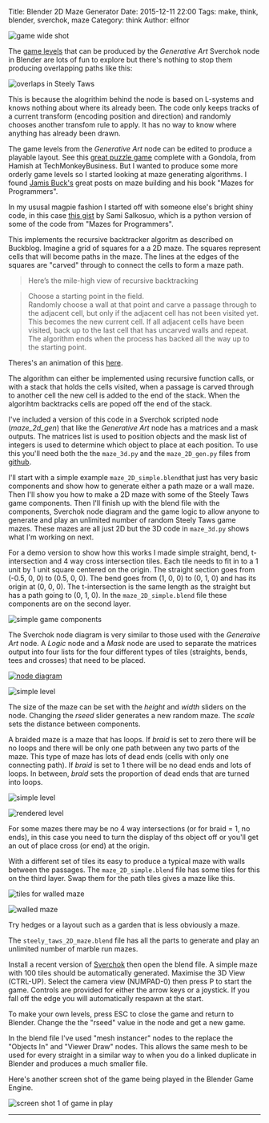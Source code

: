Title: Blender 2D Maze Generator
Date: 2015-12-11 22:00
Tags: make, think, blender, sverchok, maze
Category: think
Author: elfnor

![game wide shot](/images/maze_2d_steey_taws_01.png)

The [game levels]({fileame}blender_game_level_generator.md) that can be produced by the *Generative Art* Sverchok node in Blender are lots of fun to explore but there's nothing to stop them producing overlapping paths like this:

![overlaps in Steely Taws](/images/level_gen_STD_ramps_render_015.png)

This is because the alogrithim behind the node is based on L-systems and knows nothing about where its already been. The code only keeps tracks of a current transform (encoding position and direction) and randomly chooses another transfom rule to apply. It has no way to know where anything has already been drawn.

The game levels from the *Generative Art* node can be edited to produce a playable layout. See this [great puzzle game](http://techmonkeybusiness.com/steely-taws-puzzle-game-v3.html) complete with a Gondola, from Hamish at TechMonkeyBusiness. But I wanted to produce some more orderly game levels so I started looking at maze generating algorithms. I found [Jamis Buck's](http://weblog.jamisbuck.org/2011/2/7/maze-generation-algorithm-recap) great posts on maze building and his book "Mazes for Programmers". 

In my ususal magpie fashion I started off with someone else's bright shiny code, in this case [this gist](https://gist.github.com/samisalkosuo/77bd95f605fc41dc7366) by Sami Salkosuo, which is a python version of some of the code from "Mazes for Programmers".

This implements the recursive backtracker algoritm as described on Buckblog. Imagine a grid of squares for a a 2D maze. The squares represent cells that will become paths in the maze. The lines at the edges of the squares are "carved" through to connect the cells to form a maze path.

>Here’s the mile-high view of recursive backtracking 

>Choose a starting point in the field.  
  Randomly choose a wall at that point and carve a passage through to the adjacent cell, but only if the adjacent cell has not been visited yet. This becomes the new current cell.
    If all adjacent cells have been visited, back up to the last cell that has uncarved walls and repeat.
    The algorithm ends when the process has backed all the way up to the starting point.

Theres's an animation of this [here](http://weblog.jamisbuck.org/2011/2/7/maze-generation-algorithm-recap).

The algorithm can either be implemented using recursive function calls, or with a stack that holds the cells visited, when a passage is carved through to another cell the new cell is added to the end of the stack. When the algorihtm backtracks cells are poped off the end of the stack.

I've included a version of this code in a Sverchok scripted node (*maze_2d_gen*) that like the *Generative Art* node has a matrices and a mask outputs. The matrices list is used to position objects and the mask list of integers is used to determine which object to place at each position. To use this you'll need both the the ```maze_3d.py``` and the ```maze_2D_gen.py``` files from [github](https://github.com/elfnor/mazes). 

I'll start with a simple example ```maze_2D_simple.blend```that just has very basic components and show how to generate either a path maze or a wall maze. Then I'll show you how to make a 2D maze with some of the Steely Taws game components. Then I'll finish up with the blend file with the components, Sverchok node diagram and the game logic to allow anyone to generate and play an unlimited number of random Steely Taws game mazes. These mazes are all just 2D but the 3D code in ```maze_3d.py``` shows what I'm working on next.

For a demo version to show how this works I made simple straight, bend, t-intersection and 4 way cross intersection tiles. Each tile needs to fit in to a 1 unit by 1 unit square centered on the origin. The straight section goes from (-0.5, 0, 0) to (0.5, 0, 0). The bend goes from (1, 0, 0) to (0, 1, 0) and has its origin at (0, 0, 0). The t-intersection is the same length as the straight but has a path going to (0, 1, 0). In the ```maze_2D_simple.blend``` file these components are on the second layer.

![simple game components](/images/maze_2d_pieces.png)

The Sverchok node diagram is very similar to those used with the *Generaive Art* node. A *Logic* node and a *Mask* node are used to separate the matrices output into four lists for the four different types of tiles (straights, bends, tees and crosses) that need to be placed. 

[![node diagram](/images/maze_2d_nodes_crop.png)](/images/maze_2d_nodes_full.png)

![simple level](/images/maze_2d.png)

The size of the maze can be set with the *height* and *width* sliders on the node. Changing the *rseed* slider generates a new random maze. The *scale* sets the distance between components. 

A braided maze is a maze that has loops. If *braid* is set to zero there will be no loops and there will be only one path between any two parts of the maze. This type of maze has lots of dead ends (cells with only one connecting path). If *braid* is set to 1 there will be no dead ends and lots of loops. In between, *braid* sets the proportion of dead ends that are turned into loops.

![simple level](/images/maze_2d_braid.png)

![rendered level](/images/maze__2D_simple_042.png)

For some mazes there may be no 4 way intersections (or for braid = 1, no ends), in this case you need to turn the display of ths object off or you'll get an out of place cross (or end) at the origin.

With a different set of tiles its easy to produce a typical maze with walls between the passages. The ```maze_2D_simple.blend``` file has some tiles for this on the third layer. Swap them for the path tiles gives a maze like this.

![tiles for walled maze](/images/maze_2d_walls.png)

![walled maze](/images/maze__2D_simple_02_012.png)

Try hedges or a layout such as a garden that is less obviously a maze.

The ```steely_taws_2D_maze.blend``` file has all the parts to generate and play an unlimited number of marble run mazes. 

Install a recent version of [Sverchok](https://github.com/nortikin/sverchok) then open the blend file. A simple maze with 100 tiles should be automatically generated. Maximise the 3D View (CTRL-UP). Select the  camera view (NUMPAD-0) then press P to start the game. Controls are provided for either the arrow keys or a joystick. If you fall off the edge you will automatically respawn at the start.

To make your own levels, press ESC to close the game and return to Blender. Change the the "rseed" value in the node and get a new game. 

In the blend file I've used "mesh instancer" nodes to the replace the "Objects In" and "Viewer Draw" nodes. This allows the same mesh to be used for every straight in a similar way to when you do  a linked duplicate in Blender and produces a much smaller file.

Here's another screen shot of the game being played in the Blender Game Engine.

![screen shot 1 of game in play](/images/maze_2d_steely_taws_02.png)



----------------------------------------------------------------------






